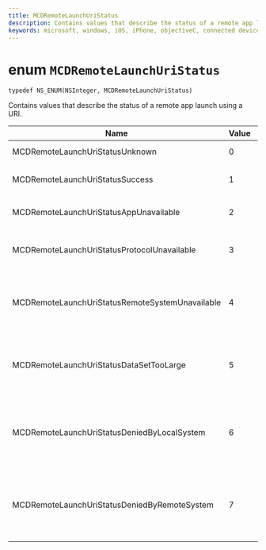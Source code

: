 ```yaml
---
title: MCDRemoteLaunchUriStatus
description: Contains values that describe the status of a remote app launch using a URI.
keywords: microsoft, windows, iOS, iPhone, objectiveC, connected devices, Project Rome
---
```


# enum `MCDRemoteLaunchUriStatus`

`typedef NS_ENUM(NSInteger, MCDRemoteLaunchUriStatus)`

Contains values that describe the status of a remote app launch using a URI.


| Name    |Value   |Description   |                  
|------ |------- |--|
|MCDRemoteLaunchUriStatusUnknown | 0| The status is unknown.|
|MCDRemoteLaunchUriStatusSuccess | 1| The remote launch was successful.|
|MCDRemoteLaunchUriStatusAppUnavailable | 2 | The target app is unavailable.|
|MCDRemoteLaunchUriStatusProtocolUnavailable | 3 | The target app does not support this URI.|
|MCDRemoteLaunchUriStatusRemoteSystemUnavailable | 4 | The device to which the message was sent is unavailable.|
|MCDRemoteLaunchUriStatusDataSetTooLarge | 5 | The data bundle sent to the target app was too large.|
|MCDRemoteLaunchUriStatusDeniedByLocalSystem | 6 | The client system has prevented use of the Remote Systems Platform.|
|MCDRemoteLaunchUriStatusDeniedByRemoteSystem | 7 | The target device has prevented use of the Remote Systems Platform.|